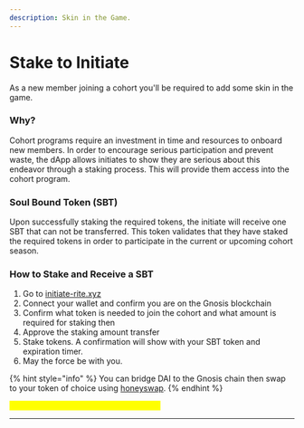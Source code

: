 ```yaml
---
description: Skin in the Game.
---
```


# Stake to Initiate

As a new member joining a cohort you'll be required to add some skin in the game. &#x20;

### **Why?**

Cohort programs require an investment in time and resources to onboard new members.  In order to encourage serious participation and prevent waste, the dApp allows initiates to show they are serious about this endeavor through a staking process.  This will provide them access into the cohort program.

### Soul Bound Token (SBT)

Upon successfully staking the required tokens, the initiate will receive one SBT that can not be transferred.  This token validates that they have staked the required tokens in order to participate in the current or upcoming cohort season.

### How to Stake and Receive a SBT

1. Go to [initiate-rite.xyz](http://initiate-rite.xyz)
2. Connect your wallet and confirm you are on the Gnosis blockchain
3. Confirm what token is needed to join the cohort and what amount is required for staking then
4. Approve the staking amount transfer
5. Stake tokens.  A confirmation will show with your SBT token and expiration timer.
6. May the force be with you.

{% hint style="info" %}
You can bridge DAI to the Gnosis chain then swap to your token of choice using [honeyswap](https://honeyswap.org/).
{% endhint %}

<mark style="color:yellow;">{screen shot of approval and staking UI}</mark>

****
